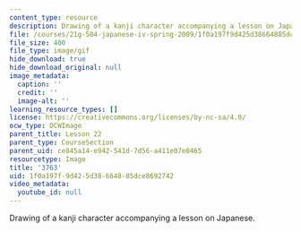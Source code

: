 ```yaml
---
content_type: resource
description: Drawing of a kanji character accompanying a lesson on Japanese.
file: /courses/21g-504-japanese-iv-spring-2009/1f0a197f9d425d38664885dce8692742_3763.gif
file_size: 400
file_type: image/gif
hide_download: true
hide_download_original: null
image_metadata:
  caption: ''
  credit: ''
  image-alt: ''
learning_resource_types: []
license: https://creativecommons.org/licenses/by-nc-sa/4.0/
ocw_type: OCWImage
parent_title: Lesson 22
parent_type: CourseSection
parent_uid: ce845a14-e942-541d-7d56-a411e07e0465
resourcetype: Image
title: '3763'
uid: 1f0a197f-9d42-5d38-6648-85dce8692742
video_metadata:
  youtube_id: null
---
```

Drawing of a kanji character accompanying a lesson on Japanese.